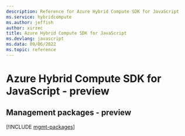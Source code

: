 ```yaml
---
description: Reference for Azure Hybrid Compute SDK for JavaScript
ms.service: hybridcompute
ms.author: jeffish
author: xirzec
title: Azure Hybrid Compute SDK for JavaScript
ms.devlang: javascript
ms.data: 09/06/2022
ms.topic: reference
---
```

# Azure Hybrid Compute SDK for JavaScript - preview

## Management packages - preview
[!INCLUDE [mgmt-packages](hybrid-compute-mgmt-index.md)]
